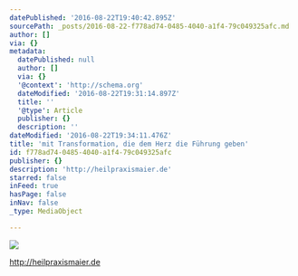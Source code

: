 ```yaml
---
datePublished: '2016-08-22T19:40:42.895Z'
sourcePath: _posts/2016-08-22-f778ad74-0485-4040-a1f4-79c049325afc.md
author: []
via: {}
metadata:
  datePublished: null
  author: []
  via: {}
  '@context': 'http://schema.org'
  dateModified: '2016-08-22T19:31:14.897Z'
  title: ''
  '@type': Article
  publisher: {}
  description: ''
dateModified: '2016-08-22T19:34:11.476Z'
title: 'mit Transformation, die dem Herz die Führung geben'
id: f778ad74-0485-4040-a1f4-79c049325afc
publisher: {}
description: 'http://heilpraxismaier.de'
starred: false
inFeed: true
hasPage: false
inNav: false
_type: MediaObject

---
```

![](https://the-grid-user-content.s3-us-west-2.amazonaws.com/e4980464-f04c-4a27-afb1-198fe7d08a45.jpg)

http://heilpraxismaier.de